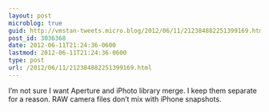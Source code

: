 ```yaml
---
layout: post
microblog: true
guid: http://vmstan-tweets.micro.blog/2012/06/11/212384882251399169.html
post_id: 3036368
date: 2012-06-11T21:24:36-0600
lastmod: 2012-06-11T21:24:36-0600
type: post
url: /2012/06/11/212384882251399169.html
---
```

I’m not sure I want Aperture and iPhoto library merge. I keep them separate for a reason. RAW camera files don’t mix with iPhone snapshots.
